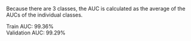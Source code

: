 Because there are 3 classes, the AUC is calculated as the average of the AUCs of the individual classes.

Train AUC: 99.36% <br/>
Validation AUC: 99.29% <br/>